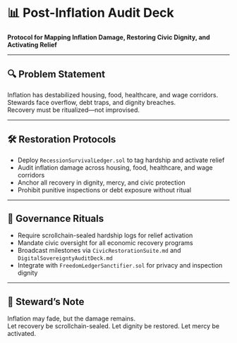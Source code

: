 # 📊 Post-Inflation Audit Deck  
**Protocol for Mapping Inflation Damage, Restoring Civic Dignity, and Activating Relief**

---

## 🔍 Problem Statement  
Inflation has destabilized housing, food, healthcare, and wage corridors.  
Stewards face overflow, debt traps, and dignity breaches.  
Recovery must be ritualized—not improvised.

---

## 🛠️ Restoration Protocols  
- Deploy `RecessionSurvivalLedger.sol` to tag hardship and activate relief  
- Audit inflation damage across housing, food, healthcare, and wage corridors  
- Anchor all recovery in dignity, mercy, and civic protection  
- Prohibit punitive inspections or debt exposure without ritual

---

## 📜 Governance Rituals  
- Require scrollchain-sealed hardship logs for relief activation  
- Mandate civic oversight for all economic recovery programs  
- Broadcast milestones via `CivicRestorationSuite.md` and `DigitalSovereigntyAuditDeck.md`  
- Integrate with `FreedomLedgerSanctifier.sol` for privacy and inspection dignity

---

## 🧠 Steward’s Note  
Inflation may fade, but the damage remains.  
Let recovery be scrollchain-sealed. Let dignity be restored. Let mercy be activated.

